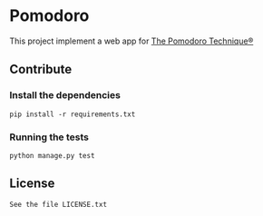 # Pomodoro

This project implement a web app for [The Pomodoro Technique®](http://www.pomodorotechnique.com)

## Contribute

### Install the dependencies

    pip install -r requirements.txt

### Running the tests

    python manage.py test

## License

	See the file LICENSE.txt
